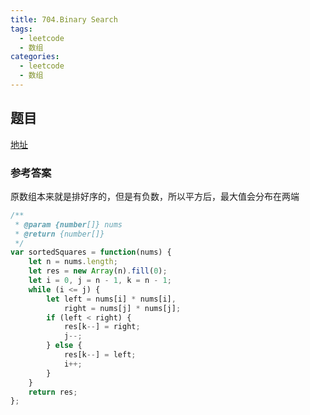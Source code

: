 ```yaml
---
title: 704.Binary Search
tags: 
  - leetcode
  - 数组
categories:
  - leetcode
  - 数组
---
```


## 题目

[地址](https://leetcode.com/problems/squares-of-a-sorted-array/description/)

### 参考答案

原数组本来就是排好序的，但是有负数，所以平方后，最大值会分布在两端

```js
/**
 * @param {number[]} nums
 * @return {number[]}
 */
var sortedSquares = function(nums) {
    let n = nums.length;
    let res = new Array(n).fill(0);
    let i = 0, j = n - 1, k = n - 1;
    while (i <= j) {
        let left = nums[i] * nums[i],
            right = nums[j] * nums[j];
        if (left < right) {
            res[k--] = right;
            j--;
        } else {
            res[k--] = left;
            i++;
        }
    }
    return res;
};
```

